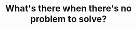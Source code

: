 ---
title: "What's there when there's no problem to solve?"
tags: mindfulness experience consciousness
noproblem: true
order: 3
selfbreakapproach: true
selfbreakapproachorder: 3
---